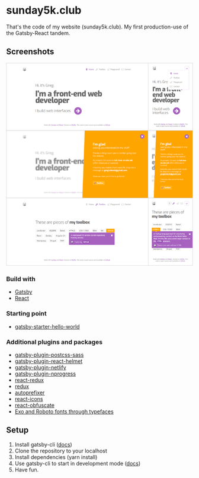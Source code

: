 # sunday5k.club

That's the code of my website (sunday5k.club). My first production-use of the Gatsby-React tandem.



## Screenshots
![](static/assets/readme-screens.png)



### Build with

* [Gatsby](https://github.com/gatsbyjs/gatsby)
* [React](https://github.com/facebook/react)



### Starting point

* [gatsby-starter-hello-world](https://github.com/gatsbyjs/gatsby-starter-hello-world)



### Additional plugins and packages

* [gatsby-plugin-postcss-sass](https://github.com/gatsbyjs/gatsby/tree/master/packages/gatsby-plugin-postcss-sass)
* [gatsby-plugin-react-helmet](https://github.com/gatsbyjs/gatsby/tree/master/packages/gatsby-plugin-react-helmet)
* [gatsby-plugin-netlify](https://github.com/gatsbyjs/gatsby/tree/master/packages/gatsby-plugin-netlify)
* [gatsby-plugin-nprogress](https://github.com/gatsbyjs/gatsby/tree/master/packages/gatsby-plugin-nprogress)
* [react-redux](https://github.com/reactjs/react-redux)
* [redux](https://github.com/reactjs/redux)  
* [autoprefixer](https://github.com/postcss/autoprefixer)
* [react-icons](https://github.com/gorangajic/react-icons)
* [react-obfuscate](https://github.com/coston/react-obfuscate)
* [Exo and Roboto fonts through typefaces](https://github.com/KyleAMathews/typefaces)



## Setup

1. Install gatsby-cli ([docs](https://www.gatsbyjs.org/tutorial/part-one/#install-the-hello-world-starter))
2. Clone the repository to your localhost
3. Install dependencies (yarn install)
4. Use gatsby-cli to start in development mode ([docs](https://www.gatsbyjs.org/docs/))
5. Have fun.


